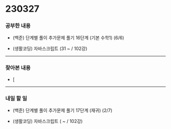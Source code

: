 # 230327

### 공부한 내용

- (백준) 단계별 풀이 추가문제 풀기 16단계 (기본 수학1) (6/6)

- (생활코딩) 자바스크립트 (31 ~ / 102강)

---

### 찾아본 내용

- [

---

### 내일 할 일

- (백준) 단계별 풀이 추가문제 풀기 17단계 (재귀) (2/7)

- (생활코딩) 자바스크립트 ( ~ / 102강)
